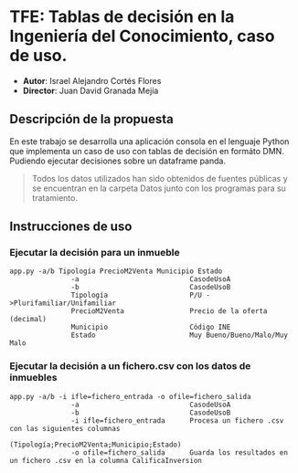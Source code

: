 # TFE: Tablas de decisión en la Ingeniería del Conocimiento, caso de uso.

-   **Autor**: Israel Alejandro Cortés Flores
-   **Director**: Juan David Granada Mejía

## Descripción de la propuesta
<p> En este trabajo se desarrolla una aplicación consola en el lenguaje Python que implementa un caso de uso con tablas de decisión en formáto DMN. Pudiendo ejecutar decisiones sobre un dataframe panda.</p>

> Todos los datos utilizados han sido obtenidos de fuentes públicas y se encuentran en la carpeta Datos junto con los programas para su tratamiento.

## Instrucciones de uso
### Ejecutar la decisión para un inmueble
~~~
app.py -a/b Tipología PrecioM2Venta Municipio Estado  
               -a                          	CasodeUsoA  
               -b                         	CasodeUsoB  
               Tipología                  	P/U ->Plurifamiliar/Unifamiliar  
               PrecioM2Venta            	Precio de la oferta (decimal)   
               Municipio                   	Código INE
               Estado                      	Muy Bueno/Bueno/Malo/Muy Malo
~~~
### Ejecutar la decisión a un fichero.csv con los datos de inmuebles
~~~
app.py -a/b -i ifle=fichero_entrada -o ofile=fichero_salida 
               -a                         	CasodeUsoA 
               -b                         	CasodeUsoB 
               -i ifle=fichero_entrada     	Procesa un fichero .csv con las siguientes columnas 
                                            (Tipología;PrecioM2Venta;Municipio;Estado)
               -o ofile=fichero_salida     	Guarda los resultados en un fichero .csv en la columna CalificaInversion
~~~
